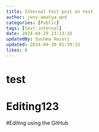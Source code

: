 ```yaml
---
title: Internal test post on test
author: jeny-amatya-qed
categories: [Public]
tags: [test-internal]
date: 2024-04-29 23:13:18 
updatedBy: Sushma Hazari
updated: 2024-04-30 01:39:33 
likes: 0
---
```


# test
# Editing123
#Editing using the GitHub
